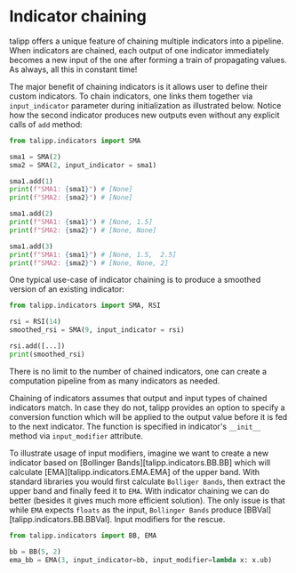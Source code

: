 # Indicator chaining

talipp offers a unique feature of chaining multiple indicators into a pipeline. When indicators are chained, each output of one indicator immediately becomes a new input of the one after forming a train of propagating values. As always, all this in constant time!

The major benefit of chaining indicators is it allows user to define their custom indicators. To chain indicators, one links them together via `input_indicator` parameter during initialization as illustrated below. Notice how the second indicator produces new outputs even without any explicit calls of `add` method:

```python
from talipp.indicators import SMA

sma1 = SMA(2)
sma2 = SMA(2, input_indicator = sma1)

sma1.add(1)
print(f"SMA1: {sma1}") # [None]
print(f"SMA2: {sma2}") # [None]

sma1.add(2)
print(f"SMA1: {sma1}") # [None, 1.5]
print(f"SMA2: {sma2}") # [None, None]

sma1.add(3)
print(f"SMA1: {sma1}") # [None, 1.5,  2.5]
print(f"SMA2: {sma2}") # [None, None, 2]
```

One typical use-case of indicator chaining is to produce a smoothed version of an existing indicator:

```python
from talipp.indicators import SMA, RSI

rsi = RSI(14)
smoothed_rsi = SMA(9, input_indicator = rsi)

rsi.add([...])
print(smoothed_rsi)
```

There is no limit to the number of chained indicators, one can create a computation pipeline from as many indicators as needed.

Chaining of indicators assumes that output and input types of chained indicators match. In case they do not, talipp provides an option to specify a conversion function which will be applied to the output value before it is fed to the next indicator. The function is specified in indicator's `__init__` method via `input_modifier` attribute.

To illustrate usage of input modifiers, imagine we want to create a new indicator based on [Bollinger Bands][talipp.indicators.BB.BB] which will calculate [EMA][talipp.indicators.EMA.EMA] of the upper band. With standard libraries you would first calculate `Bolliger Bands`, then extract the upper band and finally feed it to `EMA`. With indicator chaining we can do better (besides it gives much more efficient solution). The only issue is that while `EMA` expects `floats` as the input, `Bollinger Bands` produce [BBVal][talipp.indicators.BB.BBVal]. Input modifiers for the rescue.

```python
from talipp.indicators import BB, EMA

bb = BB(5, 2)
ema_bb = EMA(3, input_indicator=bb, input_modifier=lambda x: x.ub)
```
